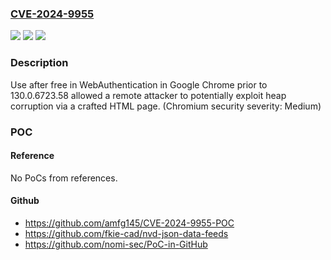 ### [CVE-2024-9955](https://cve.mitre.org/cgi-bin/cvename.cgi?name=CVE-2024-9955)
![](https://img.shields.io/static/v1?label=Product&message=Chrome&color=blue)
![](https://img.shields.io/static/v1?label=Version&message=130.0.6723.58%3C%20130.0.6723.58%20&color=brighgreen)
![](https://img.shields.io/static/v1?label=Vulnerability&message=Use%20after%20free&color=brighgreen)

### Description

Use after free in WebAuthentication in Google Chrome prior to 130.0.6723.58 allowed a remote attacker to potentially exploit heap corruption via a crafted HTML page. (Chromium security severity: Medium)

### POC

#### Reference
No PoCs from references.

#### Github
- https://github.com/amfg145/CVE-2024-9955-POC
- https://github.com/fkie-cad/nvd-json-data-feeds
- https://github.com/nomi-sec/PoC-in-GitHub

